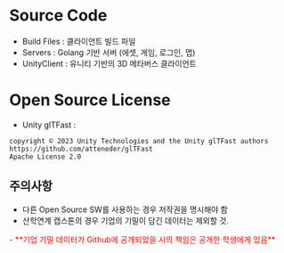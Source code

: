 # Source Code

- Build Files : 클라이언트 빌드 파일
- Servers : Golang 기반 서버 (에셋, 게임, 로그인, 맵)
- UnityClient : 유니티 기반의 3D 메타버스 클라이언트

# Open Source License

- Unity glTFast : 
```
copyright © 2023 Unity Technologies and the Unity glTFast authors
https://github.com/atteneder/glTFast 
Apache License 2.0
```


## 주의사항
 - 다른 Open Source SW를 사용하는 경우 저작권을 명시해야 함
 - 산학연계 캡스톤의 경우 기업의 기밀이 담긴 데이터는 제외할 것.
 <span style="color:red">
 - **기업 기밀 데이터가 Github에 공개되었을 시의 책임은 공개한 학생에게 있음**
 </span>

